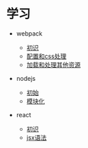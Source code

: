 # 学习

* webpack
    - [初识](learn-webpack/1.first.md)
    - [配置和css处理](learn-webpack/2.config_css.md)
    - [加载和处理其他资源](learn-webpack/3.load_other.md)

* nodejs
    - [初始](learn-nodejs/1.first.md)
    - [模块化](learn-nodejs/2.module.md)

* react
    - [初识](learn-react/1.first.md)
    - [jsx语法](learn-react/2.jsx.md)